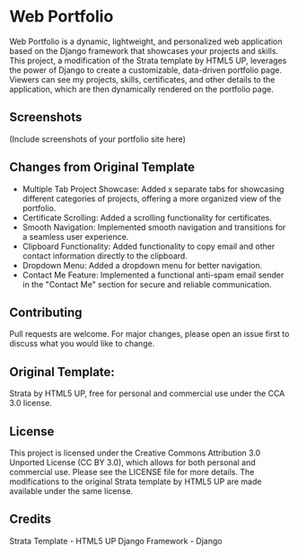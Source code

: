 # Web Portfolio
Web Portfolio is a dynamic, lightweight, and personalized web application based on the Django framework that showcases your projects and skills. This project, a modification of the Strata template by HTML5 UP, leverages the power of Django to create a customizable, data-driven portfolio page. Viewers can see my projects, skills, certificates, and other details to the application, which are then dynamically rendered on the portfolio page.  

## Screenshots
(Include screenshots of your portfolio site here)

## Changes from Original Template
* Multiple Tab Project Showcase: Added x separate tabs for showcasing different categories of projects, offering a more organized view of the portfolio.  
* Certificate Scrolling: Added a scrolling functionality for certificates.  
* Smooth Navigation: Implemented smooth navigation and transitions for a seamless user experience.  
* Clipboard Functionality: Added functionality to copy email and other contact information directly to the clipboard.  
* Dropdown Menu: Added a dropdown menu for better navigation.  
* Contact Me Feature: Implemented a functional anti-spam email sender in the "Contact Me" section for secure and reliable communication.  


## Contributing
Pull requests are welcome. For major changes, please open an issue first to discuss what you would like to change.

## Original Template: 
Strata by HTML5 UP, free for personal and commercial use under the CCA 3.0 license.

## License
This project is licensed under the Creative Commons Attribution 3.0 Unported License (CC BY 3.0), which allows for both personal and commercial use. Please see the LICENSE file for more details. The modifications to the original Strata template by HTML5 UP are made available under the same license.

## Credits
Strata Template - HTML5 UP
Django Framework - Django

